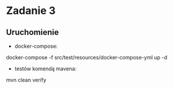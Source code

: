 # Zadanie 3

## Uruchomienie

- docker-compose:

docker-compose -f src/test/resources/docker-compose-yml up -d

- testów komendą mavena:

mvn clean verify


